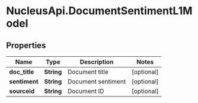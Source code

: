 # NucleusApi.DocumentSentimentL1Model

## Properties
Name | Type | Description | Notes
------------ | ------------- | ------------- | -------------
**doc_title** | **String** | Document title | [optional] 
**sentiment** | **String** | Document sentiment | [optional] 
**sourceid** | **String** | Document ID | [optional] 


